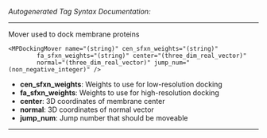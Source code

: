 _Autogenerated Tag Syntax Documentation:_

---
Mover used to dock membrane proteins

```
<MPDockingMover name="(string)" cen_sfxn_weights="(string)"
        fa_sfxn_weights="(string)" center="(three_dim_real_vector)"
        normal="(three_dim_real_vector)" jump_num="(non_negative_integer)" />
```

-   **cen_sfxn_weights**: Weights to use for low-resolution docking
-   **fa_sfxn_weights**: Weights to use for high-resolution docking
-   **center**: 3D coordinates of membrane center
-   **normal**: 3D coordinates of normal vector
-   **jump_num**: Jump number that should be moveable

---
